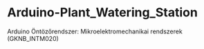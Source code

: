 # Arduino-Plant_Watering_Station
Arduino Öntözőrendszer: Mikroelektromechanikai rendszerek (GKNB_INTM020)
